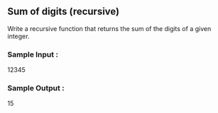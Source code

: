 ## Sum of digits (recursive)
Write a recursive function that returns the sum of the digits of a given integer.
### Sample Input :
12345
### Sample Output :
15
